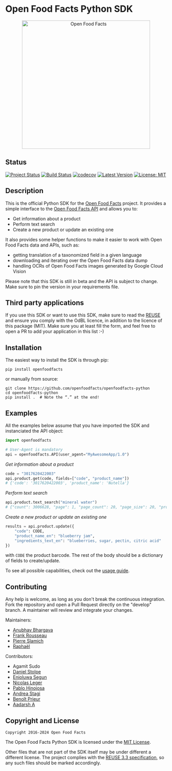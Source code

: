 # Open Food Facts Python SDK

<div align="center">
  <img width="400" src="https://blog.openfoodfacts.org/wp-content/uploads/2022/05/EXE_LOGO_OFF_RVB_Plan-de-travail-1-copie-0-1-768x256.jpg" alt="Open Food Facts"/>
</div>

## Status

[![Project Status](https://opensource.box.com/badges/active.svg)](https://opensource.box.com/badges)
[![Build Status](https://travis-ci.org/openfoodfacts/openfoodfacts-python.svg?branch=master)](https://travis-ci.org/openfoodfacts/openfoodfacts-python)
[![codecov](https://codecov.io/gh/openfoodfacts/openfoodfacts-python/branch/master/graph/badge.svg)](https://codecov.io/gh/openfoodfacts/openfoodfacts-python)
[![Latest Version](https://img.shields.io/pypi/v/openfoodfacts.svg)](https://pypi.org/project/openfoodfacts)
[![License: MIT](https://img.shields.io/badge/License-MIT-blue.svg)](https://github.com/openfoodfacts/openfoodfacts-python/blob/master/LICENSE)

## Description

This is the official Python SDK for the [Open Food Facts](https://world.openfoodfacts.org/) project.
It provides a simple interface to the [Open Food Facts API](https://openfoodfacts.github.io/openfoodfacts-server/api/) and allows you to:

- Get information about a product
- Perform text search
- Create a new product or update an existing one

It also provides some helper functions to make it easier to work with Open Food Facts data and APIs, such as:

- getting translation of a taxonomized field in a given language
- downloading and iterating over the Open Food Facts data dump
- handling OCRs of Open Food Facts images generated by Google Cloud Vision

Please note that this SDK is still in beta and the API is subject to change. Make sure to pin the version in your requirements file.

## Third party applications
If you use this SDK or want to use this SDK, make sure to read the [REUSE](https://github.com/openfoodfacts/openfoodfacts-python/blob/develop/REUSE.md) and ensure you comply with the OdBL licence, in addition to the licence of this package (MIT). Make sure you at least fill the form, and feel free to open a PR to add your application in this list :-)


## Installation

The easiest way to install the SDK is through pip:

    pip install openfoodfacts

or manually from source:

    git clone https://github.com/openfoodfacts/openfoodfacts-python
    cd openfoodfacts-python
    pip install .  # Note the “.” at the end!

## Examples

All the examples below assume that you have imported the SDK and instanciated the API object:

```python
import openfoodfacts

# User-Agent is mandatory
api = openfoodfacts.API(user_agent="MyAwesomeApp/1.0")
```

*Get information about a product*

```python
code = "3017620422003"
api.product.get(code, fields=["code", "product_name"])
# {'code': '3017620422003', 'product_name': 'Nutella'}
```

*Perform text search*

```python
api.product.text_search("mineral water")
# {"count": 3006628, "page": 1, "page_count": 20, "page_size": 20, "products": [{...}], "skip": 0}
```

*Create a new product or update an existing one*

```python
results = api.product.update({
    "code": CODE,
    "product_name_en": "blueberry jam",
    "ingredients_text_en": "blueberries, sugar, pectin, citric acid"
})
```

with `CODE` the product barcode. The rest of the body should be a dictionary of fields to create/update.

To see all possible capabilities, check out the [usage guide](https://openfoodfacts.github.io/openfoodfacts-python/usage/).



## Contributing

Any help is welcome, as long as you don't break the continuous integration.
Fork the repository and open a Pull Request directly on the "develop" branch.
A maintainer will review and integrate your changes.

Maintainers:

- [Anubhav Bhargava](https://github.com/Anubhav-Bhargava)
- [Frank Rousseau](https://github.com/frankrousseau)
- [Pierre Slamich](https://github.com/teolemon)
- [Raphaël](https://github.com/raphael0202)

Contributors:

- Agamit Sudo
- [Daniel Stolpe](https://github.com/numberpi)
- [Enioluwa Segun](https://github.com/enioluwas)
- [Nicolas Leger](https://github.com/nicolasleger)
- [Pablo Hinojosa](https://github.com/Pablohn26)
- [Andrea Stagi](https://github.com/astagi)
- [Benoît Prieur](https://github.com/benprieur)
- [Aadarsh A](https://github.com/aadarsh-ram)

## Copyright and License

    Copyright 2016-2024 Open Food Facts

The Open Food Facts Python SDK is licensed under the [MIT License](https://github.com/openfoodfacts/openfoodfacts-python/blob/develop/LICENSE).

Other files that are not part of the SDK itself may be under different a different license.
The project complies with the [REUSE 3.3 specification](https://reuse.software/spec-3.3/),
so any such files should be marked accordingly.
